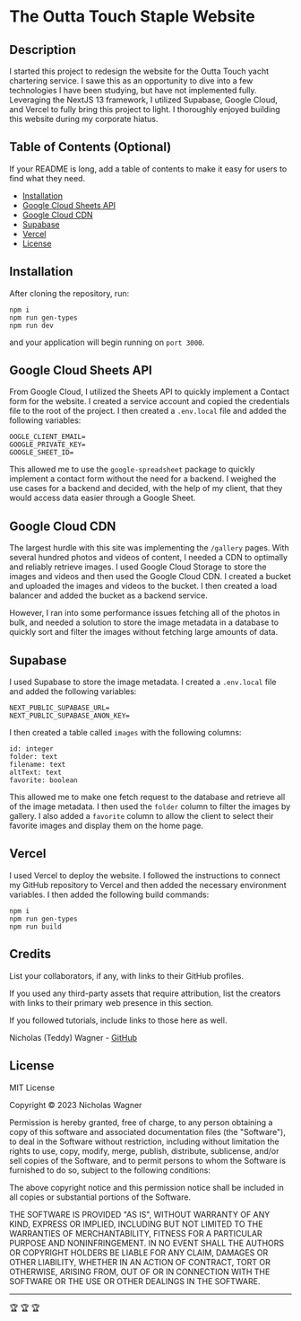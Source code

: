 # The Outta Touch Staple Website

## Description

I started this project to redesign the website for the Outta Touch yacht chartering service. I sawe this as an opportunity to dive into a few technologies I have been studying, but have not implemented fully. Leveraging the NextJS 13 framework, I utilized Supabase, Google Cloud, and Vercel to fully bring this project to light. I thoroughly enjoyed building this website during my corporate hiatus.

## Table of Contents (Optional)

If your README is long, add a table of contents to make it easy for users to find what they need.

- [Installation](#installation)
- [Google Cloud Sheets API](#google-cloud-sheets-api)
- [Google Cloud CDN](#google-cloud-cdn)
- [Supabase](#supabase)
- [Vercel](#vercel)
- [License](#license)

## Installation

After cloning the repository, run:

```
npm i
npm run gen-types
npm run dev
```

and your application will begin running on `port 3000`.

## Google Cloud Sheets API

From Google Cloud, I utilized the Sheets API to quickly implement a Contact form for the website. I created a service account and copied the credentials file to the root of the project. I then created a `.env.local` file and added the following variables:

```
OOGLE_CLIENT_EMAIL=
GOOGLE_PRIVATE_KEY=
GOOGLE_SHEET_ID=
```

This allowed me to use the `google-spreadsheet` package to quickly implement a contact form without the need for a backend. I weighed the use cases for a backend and decided, with the help of my client, that they would access data easier through a Google Sheet.

## Google Cloud CDN

The largest hurdle with this site was implementing the `/gallery` pages. With several hundred photos and videos of content, I needed a CDN to optimally and reliably retrieve images. I used Google Cloud Storage to store the images and videos and then used the Google Cloud CDN. I created a bucket and uploaded the images and videos to the bucket. I then created a load balancer and added the bucket as a backend service.

However, I ran into some performance issues fetching all of the photos in bulk, and needed a solution to store the image metadata in a database to quickly sort and filter the images without fetching large amounts of data.

## Supabase

I used Supabase to store the image metadata. I created a `.env.local` file and added the following variables:

```
NEXT_PUBLIC_SUPABASE_URL=
NEXT_PUBLIC_SUPABASE_ANON_KEY=
```

I then created a table called `images` with the following columns:

```
id: integer
folder: text
filename: text
altText: text
favorite: boolean
```

This allowed me to make one fetch request to the database and retrieve all of the image metadata. I then used the `folder` column to filter the images by gallery. I also added a `favorite` column to allow the client to select their favorite images and display them on the home page.

## Vercel

I used Vercel to deploy the website. I followed the instructions to connect my GitHub repository to Vercel and then added the necessary environment variables. I then added the following build commands:

```
npm i
npm run gen-types
npm run build
```

## Credits

List your collaborators, if any, with links to their GitHub profiles.

If you used any third-party assets that require attribution, list the creators with links to their primary web presence in this section.

If you followed tutorials, include links to those here as well.

Nicholas (Teddy) Wagner - [GitHub](https://github.com/teddywagner)

## License

MIT License

Copyright &copy; 2023 Nicholas Wagner

Permission is hereby granted, free of charge, to any person obtaining a copy
of this software and associated documentation files (the "Software"), to deal
in the Software without restriction, including without limitation the rights
to use, copy, modify, merge, publish, distribute, sublicense, and/or sell
copies of the Software, and to permit persons to whom the Software is
furnished to do so, subject to the following conditions:

The above copyright notice and this permission notice shall be included in all
copies or substantial portions of the Software.

THE SOFTWARE IS PROVIDED "AS IS", WITHOUT WARRANTY OF ANY KIND, EXPRESS OR
IMPLIED, INCLUDING BUT NOT LIMITED TO THE WARRANTIES OF MERCHANTABILITY,
FITNESS FOR A PARTICULAR PURPOSE AND NONINFRINGEMENT. IN NO EVENT SHALL THE
AUTHORS OR COPYRIGHT HOLDERS BE LIABLE FOR ANY CLAIM, DAMAGES OR OTHER
LIABILITY, WHETHER IN AN ACTION OF CONTRACT, TORT OR OTHERWISE, ARISING FROM,
OUT OF OR IN CONNECTION WITH THE SOFTWARE OR THE USE OR OTHER DEALINGS IN THE
SOFTWARE.

---

🏆 🏆 🏆
